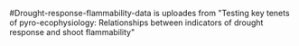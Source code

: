 #Drought-response-flammability-data is uploades from 
"Testing key tenets of pyro-ecophysiology: Relationships between indicators of drought response and shoot flammability"
